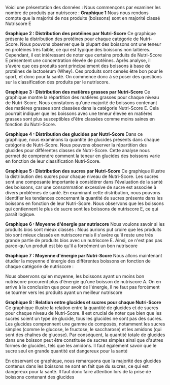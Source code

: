 Voici une présentation des données :
Nous commençons par examiner les nombre de produits par nutriscore :
**Graphique 1**
Nous nous rendons compte que la majorité de nos produits (boissons) sont en majorité classé Nutriscore E


**Graphique 2 : Distribution des protéines par Nutri-Score** Ce graphique présente la distribution des protéines pour chaque catégorie de Nutri-Score. Nous pouvons observer que la plupart des boissons ont une teneur en protéines très faible, ce qui est typique des boissons non laitières. Cependant, il est intéressant de noter que certains produits de Nutri-Score E présentent une concentration élevée de protéines. Après analyse, il s'avère que ces produits sont principalement des boissons à base de protéines de lactosérum (Whey). Ces produits sont censés être bon pour le sport, et donc pour la santé. On commence donc à se poser des questions sur la classification des produits par le nutriscore.


**Graphique 3 : Distribution des matières grasses par Nutri-Score** Ce graphique montre la répartition des matières grasses pour chaque niveau de Nutri-Score. Nous constatons qu'une majorité de boissons contenant des matières grasses sont classées dans la catégorie Nutri-Score E. Cela pourrait indiquer que les boissons avec une teneur élevée en matières grasses sont plus susceptibles d'être classées comme moins saines en fonction du Nutri-Score.

**Graphique 4 : Distribution des glucides par Nutri-Score** Dans ce graphique, nous examinons la quantité de glucides présents dans chaque catégorie de Nutri-Score. Nous pouvons observer la répartition des glucides pour différentes classes de Nutri-Score. Cette analyse nous permet de comprendre comment la teneur en glucides des boissons varie en fonction de leur classification Nutri-Score.

**Graphique 5 : Distribution des sucres par Nutri-Score** Ce graphique illustre la distribution des sucres pour chaque niveau de Nutri-Score. Les sucres sont une composante importante à considérer dans l'évaluation de la santé des boissons, car une consommation excessive de sucre est associée à divers problèmes de santé. En examinant cette distribution, nous pouvons identifier les tendances concernant la quantité de sucres présente dans les boissons en fonction de leur Nutri-Score. Nous observons que les boissons qui contiennent le plus de sucre sont les boissons de nutriscore E, ce qui paraît logique.

**Graphique 6 : Moyenne d'énergie par nutriscore** Nous voulons savoir si les produits bios sont mieux classés :
Nous aurions put croire que les produits bio sont mieux classés en nutriscore mais il s'avère qu'il reste une très grande partie de produits bios avec un nutriscore E. Ainsi, ce n'est pas pas parce-qu'un produit est bio qu'il a forcément un bon nutriscore

**Graphique 7 : Moyenne d'énergie par Nutri-Score** Nous allons maintenant étudier la moyenne d'énergie des différentes boissons en fonction de chaque catégorie de nutriscore :

Nous observons qu'en moyenne, les boissons ayant un moins bon nutriscore procurent plus d'énergie qu'une boisson de nutriscore A. On en arrive à la conclusion que pour avoir de l'énergie, il ne faut pas forcément se tourner vers les produits ayant un meilleur nutriscore


**Graphique 8 : Relation entre glucides et sucres pour chaque Nutri-Score**
Ce graphique illustre la relation entre la quantité de glucides et de sucres pour chaque niveau de Nutri-Score. Il est crucial de noter que bien que les sucres soient un type de glucide, tous les glucides ne sont pas des sucres. Les glucides comprennent une gamme de composés, notamment les sucres simples (comme le glucose, le fructose, le saccharose) et les amidons (qui sont des chaînes de glucose). Par conséquent, la quantité totale de glucides dans une boisson peut être constituée de sucres simples ainsi que d'autres formes de glucides, tels que les amidons. Il faut également savoir que le sucre seul en grande quantité est dangereux pour la santé

En observant ce graphique, nous remarquons que la majorité des glucides contenus dans les boissons ne sont en fait que du sucres, ce qui est dangereux pour la santé. Il faut donc faire attention lors de la prise de boissons contenant des glucides